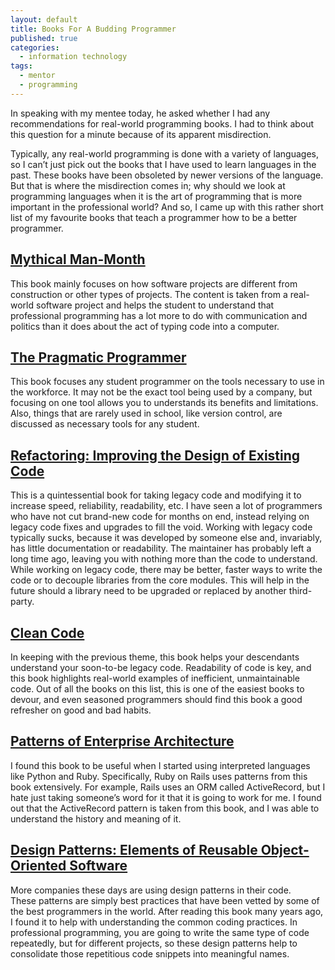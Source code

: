 ```yaml
---
layout: default
title: Books For A Budding Programmer
published: true
categories:
  - information technology
tags:
  - mentor
  - programming
---
```


In speaking with my mentee today, he asked whether I had any recommendations 
for real-world programming books.  I had to think about this question for a 
minute because of its apparent misdirection.

Typically, any real-world programming is done with a variety of languages, 
so I can’t just pick out the books that I have used to learn languages in 
the past.  These books have been obsoleted by newer versions of the language.  
But that is where the misdirection comes in; why should we look at 
programming languages when it is the art of programming that is more 
important in the professional world?  And so, I came up with this rather 
short list of my favourite books that teach a programmer how to be a better 
programmer.

[Mythical Man-Month][ref-1]
------------------

This book mainly focuses on how software projects are different from 
construction or other types of projects.  The content is taken from a 
real-world software project and helps the student to understand that 
professional programming has a lot more to do with communication and 
politics than it does about the act of typing code into a computer.

[The Pragmatic Programmer][ref-2]
------------------------

This book focuses any student programmer on the tools necessary to 
use in the workforce.  It may not be the exact tool being used by a 
company, but focusing on one tool allows you to understands its 
benefits and limitations.  Also, things that are rarely used in 
school, like version control, are discussed as necessary tools for 
any student.

[Refactoring: Improving the Design of Existing Code][ref-3]
--------------------------------------------------

This is a quintessential book for taking legacy code and modifying 
it to increase speed, reliability, readability, etc.  I have seen 
a lot of programmers who have not cut brand-new code for months on 
end, instead relying on legacy code fixes and upgrades to fill the 
void.  Working with legacy code typically sucks, because it was 
developed by someone else and, invariably, has little documentation 
or readability.  The maintainer has probably left a long time ago, 
leaving you with nothing more than the code to understand.  While 
working on legacy code, there may be better, faster ways to write 
the code or to decouple libraries from the core modules.  This will 
help in the future should a library need to be upgraded or replaced 
by another third-party.

[Clean Code][ref-4]
----------

In keeping with the previous theme, this book helps your descendants 
understand your soon-to-be legacy code.  Readability of code is key, 
and this book highlights real-world examples of inefficient, 
unmaintainable code.  Out of all the books on this list, this is one 
of the easiest books to devour, and even seasoned programmers should 
find this book a good refresher on good and bad habits.

[Patterns of Enterprise Architecture][ref-5]
-----------------------------------

I found this book to be useful when I started using interpreted 
languages like Python and Ruby.  Specifically, Ruby on Rails uses 
patterns from this book extensively.  For example, Rails uses an ORM 
called ActiveRecord, but I hate just taking someone’s word for it 
that it is going to work for me.  I found out that the ActiveRecord 
pattern is taken from this book, and I was able to understand the 
history and meaning of it.

[Design Patterns: Elements of Reusable Object-Oriented Software][ref-6]
--------------------------------------------------------------

More companies these days are using design patterns in their code.  
These patterns are simply best practices that have been vetted by 
some of the best programmers in the world.  After reading this book 
many years ago, I found it to help with understanding the common 
coding practices.  In professional programming, you are going to 
write the same type of code repeatedly, but for different projects, 
so these design patterns help to consolidate those repetitious code 
snippets into meaningful names.

[ref-1]: http://www.amazon.ca/Mythical-Man-Month-Software-Engineering-Anniversary/dp/0201835959/ref=sr_1_1?ie=UTF8&s=books&qid=1226696721&sr=8-1
[ref-2]: http://www.amazon.ca/Pragmatic-Programmer-Journeyman-Master/dp/020161622X/ref=pd_sim_b_2
[ref-3]: http://www.amazon.ca/Refactoring-Improving-Design-Existing-Code/dp/0201485672/ref=cm_lmf_tit_6_rsrsrs0
[ref-4]: http://www.amazon.ca/Clean-Code-Handbook-Software-Craftsmanship/dp/0132350882/ref=sr_1_1?ie=UTF8&s=books&qid=1226697272&sr=1-1
[ref-5]: http://www.amazon.ca/Patterns-Enterprise-Application-Architecture-Martin/dp/0321127420/ref=pd_sim_b_9
[ref-6]: http://www.amazon.ca/Design-Patterns-Elements-Reusable-Object-Oriented/dp/0201633612/ref=sr_1_1?ie=UTF8&s=books&qid=1226697249&sr=1-1

